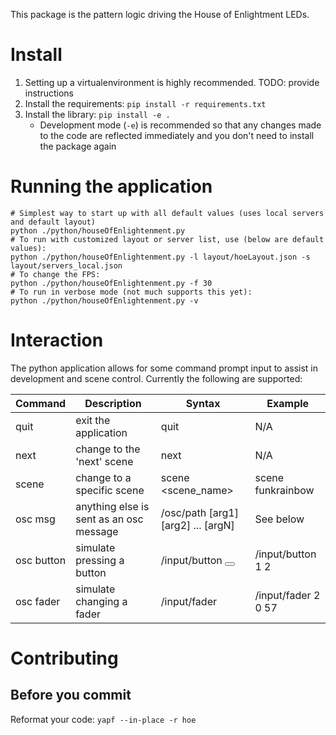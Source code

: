 This package is the pattern logic driving the House of Enlightment LEDs.

# Install

1. Setting up a virtualenvironment is highly recommended. TODO: provide instructions
2. Install the requirements: `pip install -r requirements.txt`
3. Install the library: `pip install -e .`
   - Development mode (`-e`) is recommended so that any changes made to the code
	 are reflected immediately and you don't need to install the package again

# Running the application
```
# Simplest way to start up with all default values (uses local servers and default layout)
python ./python/houseOfEnlightenment.py
# To run with customized layout or server list, use (below are default values): 
python ./python/houseOfEnlightenment.py -l layout/hoeLayout.json -s layout/servers_local.json
# To change the FPS:
python ./python/houseOfEnlightenment.py -f 30
# To run in verbose mode (not much supports this yet):
python ./python/houseOfEnlightenment.py -v
```

# Interaction
The python application allows for some command prompt input to assist in development and scene control. Currently the following are supported:

| Command | Description | Syntax | Example |
| ------- | ----------- | ------ | ------- |
| quit | exit the application | quit | N/A |
| next | change to the 'next' scene | next | N/A |
| scene | change to a specific scene | scene <scene_name> | scene funkrainbow |
| osc msg | anything else is sent as an osc message | /osc/path [arg1] [arg2] ... [argN] | See below |
| osc button | simulate pressing a button | /input/button <station> <button> | /input/button 1 2 |
| osc fader | simulate changing a fader | /input/fader <station> <fader> <value> | /input/fader 2 0 57 |

# Contributing
## Before you commit
Reformat your code:
```yapf --in-place -r hoe```

